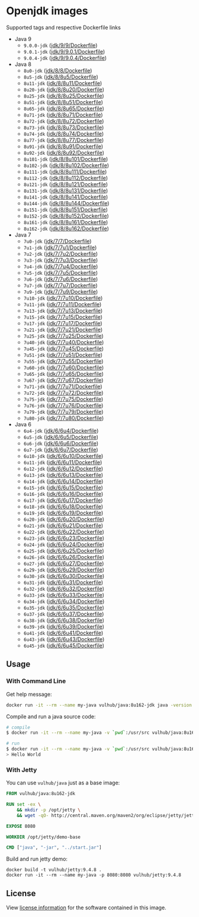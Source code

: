 # Openjdk images

Supported tags and respective Dockerfile links

- Java 9
    - `9.0.0-jdk` ([jdk/9/9/Dockerfile](https://github.com/vulhub/java/blob/master/jdk/9/9/Dockerfile))
    - `9.0.1-jdk` ([jdk/9/9.0.1/Dockerfile](https://github.com/vulhub/java/blob/master/jdk/9/9.0.1/Dockerfile))
    - `9.0.4-jdk` ([jdk/9/9.0.4/Dockerfile](https://github.com/vulhub/java/blob/master/jdk/9/9.0.4/Dockerfile))
- Java 8
    - `8u0-jdk` ([jdk/8/8/Dockerfile](https://github.com/vulhub/java/blob/master/jdk/8/8/Dockerfile))
    - `8u5-jdk` ([jdk/8/8u5/Dockerfile](https://github.com/vulhub/java/blob/master/jdk/8/8u5/Dockerfile))
    - `8u11-jdk` ([jdk/8/8u11/Dockerfile](https://github.com/vulhub/java/blob/master/jdk/8/8u11/Dockerfile))
    - `8u20-jdk` ([jdk/8/8u20/Dockerfile](https://github.com/vulhub/java/blob/master/jdk/8/8u20/Dockerfile))
    - `8u25-jdk` ([jdk/8/8u25/Dockerfile](https://github.com/vulhub/java/blob/master/jdk/8/8u25/Dockerfile))
    - `8u51-jdk` ([jdk/8/8u51/Dockerfile](https://github.com/vulhub/java/blob/master/jdk/8/8u51/Dockerfile))
    - `8u65-jdk` ([jdk/8/8u65/Dockerfile](https://github.com/vulhub/java/blob/master/jdk/8/8u65/Dockerfile))
    - `8u71-jdk` ([jdk/8/8u71/Dockerfile](https://github.com/vulhub/java/blob/master/jdk/8/8u71/Dockerfile))
    - `8u72-jdk` ([jdk/8/8u72/Dockerfile](https://github.com/vulhub/java/blob/master/jdk/8/8u72/Dockerfile))
    - `8u73-jdk` ([jdk/8/8u73/Dockerfile](https://github.com/vulhub/java/blob/master/jdk/8/8u73/Dockerfile))
    - `8u74-jdk` ([jdk/8/8u74/Dockerfile](https://github.com/vulhub/java/blob/master/jdk/8/8u74/Dockerfile))
    - `8u77-jdk` ([jdk/8/8u77/Dockerfile](https://github.com/vulhub/java/blob/master/jdk/8/8u77/Dockerfile))
    - `8u91-jdk` ([jdk/8/8u91/Dockerfile](https://github.com/vulhub/java/blob/master/jdk/8/8u91/Dockerfile))
    - `8u92-jdk` ([jdk/8/8u92/Dockerfile](https://github.com/vulhub/java/blob/master/jdk/8/8u92/Dockerfile))
    - `8u101-jdk` ([jdk/8/8u101/Dockerfile](https://github.com/vulhub/java/blob/master/jdk/8/8u101/Dockerfile))
    - `8u102-jdk` ([jdk/8/8u102/Dockerfile](https://github.com/vulhub/java/blob/master/jdk/8/8u102/Dockerfile))
    - `8u111-jdk` ([jdk/8/8u111/Dockerfile](https://github.com/vulhub/java/blob/master/jdk/8/8u111/Dockerfile))
    - `8u112-jdk` ([jdk/8/8u112/Dockerfile](https://github.com/vulhub/java/blob/master/jdk/8/8u112/Dockerfile))
    - `8u121-jdk` ([jdk/8/8u121/Dockerfile](https://github.com/vulhub/java/blob/master/jdk/8/8u121/Dockerfile))
    - `8u131-jdk` ([jdk/8/8u131/Dockerfile](https://github.com/vulhub/java/blob/master/jdk/8/8u131/Dockerfile))
    - `8u141-jdk` ([jdk/8/8u141/Dockerfile](https://github.com/vulhub/java/blob/master/jdk/8/8u141/Dockerfile))
    - `8u144-jdk` ([jdk/8/8u144/Dockerfile](https://github.com/vulhub/java/blob/master/jdk/8/8u144/Dockerfile))
    - `8u151-jdk` ([jdk/8/8u151/Dockerfile](https://github.com/vulhub/java/blob/master/jdk/8/8u151/Dockerfile))
    - `8u152-jdk` ([jdk/8/8u152/Dockerfile](https://github.com/vulhub/java/blob/master/jdk/8/8u152/Dockerfile))
    - `8u161-jdk` ([jdk/8/8u161/Dockerfile](https://github.com/vulhub/java/blob/master/jdk/8/8u161/Dockerfile))
    - `8u162-jdk` ([jdk/8/8u162/Dockerfile](https://github.com/vulhub/java/blob/master/jdk/8/8u162/Dockerfile))
- Java 7
    - `7u0-jdk` ([jdk/7/7/Dockerfile](https://github.com/vulhub/java/blob/master/jdk/7/7/Dockerfile))
    - `7u1-jdk` ([jdk/7/7u1/Dockerfile](https://github.com/vulhub/java/blob/master/jdk/7/7u1/Dockerfile))
    - `7u2-jdk` ([jdk/7/7u2/Dockerfile](https://github.com/vulhub/java/blob/master/jdk/7/7u2/Dockerfile))
    - `7u3-jdk` ([jdk/7/7u3/Dockerfile](https://github.com/vulhub/java/blob/master/jdk/7/7u3/Dockerfile))
    - `7u4-jdk` ([jdk/7/7u4/Dockerfile](https://github.com/vulhub/java/blob/master/jdk/7/7u4/Dockerfile))
    - `7u5-jdk` ([jdk/7/7u5/Dockerfile](https://github.com/vulhub/java/blob/master/jdk/7/7u5/Dockerfile))
    - `7u6-jdk` ([jdk/7/7u6/Dockerfile](https://github.com/vulhub/java/blob/master/jdk/7/7u6/Dockerfile))
    - `7u7-jdk` ([jdk/7/7u7/Dockerfile](https://github.com/vulhub/java/blob/master/jdk/7/7u7/Dockerfile))
    - `7u9-jdk` ([jdk/7/7u9/Dockerfile](https://github.com/vulhub/java/blob/master/jdk/7/7u9/Dockerfile))
    - `7u10-jdk` ([jdk/7/7u10/Dockerfile](https://github.com/vulhub/java/blob/master/jdk/7/7u10/Dockerfile))
    - `7u11-jdk` ([jdk/7/7u11/Dockerfile](https://github.com/vulhub/java/blob/master/jdk/7/7u11/Dockerfile))
    - `7u13-jdk` ([jdk/7/7u13/Dockerfile](https://github.com/vulhub/java/blob/master/jdk/7/7u13/Dockerfile))
    - `7u15-jdk` ([jdk/7/7u15/Dockerfile](https://github.com/vulhub/java/blob/master/jdk/7/7u15/Dockerfile))
    - `7u17-jdk` ([jdk/7/7u17/Dockerfile](https://github.com/vulhub/java/blob/master/jdk/7/7u17/Dockerfile))
    - `7u21-jdk` ([jdk/7/7u21/Dockerfile](https://github.com/vulhub/java/blob/master/jdk/7/7u21/Dockerfile))
    - `7u25-jdk` ([jdk/7/7u25/Dockerfile](https://github.com/vulhub/java/blob/master/jdk/7/7u25/Dockerfile))
    - `7u40-jdk` ([jdk/7/7u40/Dockerfile](https://github.com/vulhub/java/blob/master/jdk/7/7u40/Dockerfile))
    - `7u45-jdk` ([jdk/7/7u45/Dockerfile](https://github.com/vulhub/java/blob/master/jdk/7/7u45/Dockerfile))
    - `7u51-jdk` ([jdk/7/7u51/Dockerfile](https://github.com/vulhub/java/blob/master/jdk/7/7u51/Dockerfile))
    - `7u55-jdk` ([jdk/7/7u55/Dockerfile](https://github.com/vulhub/java/blob/master/jdk/7/7u55/Dockerfile))
    - `7u60-jdk` ([jdk/7/7u60/Dockerfile](https://github.com/vulhub/java/blob/master/jdk/7/7u60/Dockerfile))
    - `7u65-jdk` ([jdk/7/7u65/Dockerfile](https://github.com/vulhub/java/blob/master/jdk/7/7u65/Dockerfile))
    - `7u67-jdk` ([jdk/7/7u67/Dockerfile](https://github.com/vulhub/java/blob/master/jdk/7/7u67/Dockerfile))
    - `7u71-jdk` ([jdk/7/7u71/Dockerfile](https://github.com/vulhub/java/blob/master/jdk/7/7u71/Dockerfile))
    - `7u72-jdk` ([jdk/7/7u72/Dockerfile](https://github.com/vulhub/java/blob/master/jdk/7/7u72/Dockerfile))
    - `7u75-jdk` ([jdk/7/7u75/Dockerfile](https://github.com/vulhub/java/blob/master/jdk/7/7u75/Dockerfile))
    - `7u76-jdk` ([jdk/7/7u76/Dockerfile](https://github.com/vulhub/java/blob/master/jdk/7/7u76/Dockerfile))
    - `7u79-jdk` ([jdk/7/7u79/Dockerfile](https://github.com/vulhub/java/blob/master/jdk/7/7u79/Dockerfile))
    - `7u80-jdk` ([jdk/7/7u80/Dockerfile](https://github.com/vulhub/java/blob/master/jdk/7/7u80/Dockerfile))
- Java 6
    - `6u4-jdk` ([jdk/6/6u4/Dockerfile](https://github.com/vulhub/java/blob/master/jdk/6/6u4/Dockerfile))
    - `6u5-jdk` ([jdk/6/6u5/Dockerfile](https://github.com/vulhub/java/blob/master/jdk/6/6u5/Dockerfile))
    - `6u6-jdk` ([jdk/6/6u6/Dockerfile](https://github.com/vulhub/java/blob/master/jdk/6/6u6/Dockerfile))
    - `6u7-jdk` ([jdk/6/6u7/Dockerfile](https://github.com/vulhub/java/blob/master/jdk/6/6u7/Dockerfile))
    - `6u10-jdk` ([jdk/6/6u10/Dockerfile](https://github.com/vulhub/java/blob/master/jdk/6/6u10/Dockerfile))
    - `6u11-jdk` ([jdk/6/6u11/Dockerfile](https://github.com/vulhub/java/blob/master/jdk/6/6u11/Dockerfile))
    - `6u12-jdk` ([jdk/6/6u12/Dockerfile](https://github.com/vulhub/java/blob/master/jdk/6/6u12/Dockerfile))
    - `6u13-jdk` ([jdk/6/6u13/Dockerfile](https://github.com/vulhub/java/blob/master/jdk/6/6u13/Dockerfile))
    - `6u14-jdk` ([jdk/6/6u14/Dockerfile](https://github.com/vulhub/java/blob/master/jdk/6/6u14/Dockerfile))
    - `6u15-jdk` ([jdk/6/6u15/Dockerfile](https://github.com/vulhub/java/blob/master/jdk/6/6u15/Dockerfile))
    - `6u16-jdk` ([jdk/6/6u16/Dockerfile](https://github.com/vulhub/java/blob/master/jdk/6/6u16/Dockerfile))
    - `6u17-jdk` ([jdk/6/6u17/Dockerfile](https://github.com/vulhub/java/blob/master/jdk/6/6u17/Dockerfile))
    - `6u18-jdk` ([jdk/6/6u18/Dockerfile](https://github.com/vulhub/java/blob/master/jdk/6/6u18/Dockerfile))
    - `6u19-jdk` ([jdk/6/6u19/Dockerfile](https://github.com/vulhub/java/blob/master/jdk/6/6u19/Dockerfile))
    - `6u20-jdk` ([jdk/6/6u20/Dockerfile](https://github.com/vulhub/java/blob/master/jdk/6/6u20/Dockerfile))
    - `6u21-jdk` ([jdk/6/6u21/Dockerfile](https://github.com/vulhub/java/blob/master/jdk/6/6u21/Dockerfile))
    - `6u22-jdk` ([jdk/6/6u22/Dockerfile](https://github.com/vulhub/java/blob/master/jdk/6/6u22/Dockerfile))
    - `6u23-jdk` ([jdk/6/6u23/Dockerfile](https://github.com/vulhub/java/blob/master/jdk/6/6u23/Dockerfile))
    - `6u24-jdk` ([jdk/6/6u24/Dockerfile](https://github.com/vulhub/java/blob/master/jdk/6/6u24/Dockerfile))
    - `6u25-jdk` ([jdk/6/6u25/Dockerfile](https://github.com/vulhub/java/blob/master/jdk/6/6u25/Dockerfile))
    - `6u26-jdk` ([jdk/6/6u26/Dockerfile](https://github.com/vulhub/java/blob/master/jdk/6/6u26/Dockerfile))
    - `6u27-jdk` ([jdk/6/6u27/Dockerfile](https://github.com/vulhub/java/blob/master/jdk/6/6u27/Dockerfile))
    - `6u29-jdk` ([jdk/6/6u29/Dockerfile](https://github.com/vulhub/java/blob/master/jdk/6/6u29/Dockerfile))
    - `6u30-jdk` ([jdk/6/6u30/Dockerfile](https://github.com/vulhub/java/blob/master/jdk/6/6u30/Dockerfile))
    - `6u31-jdk` ([jdk/6/6u31/Dockerfile](https://github.com/vulhub/java/blob/master/jdk/6/6u31/Dockerfile))
    - `6u32-jdk` ([jdk/6/6u32/Dockerfile](https://github.com/vulhub/java/blob/master/jdk/6/6u32/Dockerfile))
    - `6u33-jdk` ([jdk/6/6u33/Dockerfile](https://github.com/vulhub/java/blob/master/jdk/6/6u33/Dockerfile))
    - `6u34-jdk` ([jdk/6/6u34/Dockerfile](https://github.com/vulhub/java/blob/master/jdk/6/6u34/Dockerfile))
    - `6u35-jdk` ([jdk/6/6u35/Dockerfile](https://github.com/vulhub/java/blob/master/jdk/6/6u35/Dockerfile))
    - `6u37-jdk` ([jdk/6/6u37/Dockerfile](https://github.com/vulhub/java/blob/master/jdk/6/6u37/Dockerfile))
    - `6u38-jdk` ([jdk/6/6u38/Dockerfile](https://github.com/vulhub/java/blob/master/jdk/6/6u38/Dockerfile))
    - `6u39-jdk` ([jdk/6/6u39/Dockerfile](https://github.com/vulhub/java/blob/master/jdk/6/6u39/Dockerfile))
    - `6u41-jdk` ([jdk/6/6u41/Dockerfile](https://github.com/vulhub/java/blob/master/jdk/6/6u41/Dockerfile))
    - `6u43-jdk` ([jdk/6/6u43/Dockerfile](https://github.com/vulhub/java/blob/master/jdk/6/6u43/Dockerfile))
    - `6u45-jdk` ([jdk/6/6u45/Dockerfile](https://github.com/vulhub/java/blob/master/jdk/6/6u45/Dockerfile))

## Usage

### With Command Line

Get help message:

```bash
docker run -it --rm --name my-java vulhub/java:8u162-jdk java -version
```

Compile and run a java source code:

```bash
# compile
$ docker run -it --rm --name my-java -v `pwd`:/usr/src vulhub/java:8u162-jdk javac /usr/src/HelloWorld.java

# run
$ docker run -it --rm --name my-java -v `pwd`:/usr/src vulhub/java:8u162-jdk java -classpath /usr/src HelloWorld
> Hello World
```

### With Jetty

You can use `vulhub/java` just as a base image:

```dockerfile
FROM vulhub/java:8u162-jdk

RUN set -ex \
    && mkdir -p /opt/jetty \
    && wget -qO- http://central.maven.org/maven2/org/eclipse/jetty/jetty-distribution/9.4.8.v20171121/jetty-distribution-9.4.8.v20171121.tar.gz | tar xz -C /opt/jetty --strip-components=1

EXPOSE 8080

WORKDIR /opt/jetty/demo-base

CMD ["java", "-jar", "../start.jar"]
```

Build and run jetty demo:

```
docker build -t vulhub/jetty:9.4.8 .
docker run -it --rm --name my-java -p 8080:8080 vulhub/jetty:9.4.8
```

## License

View [license information](http://openjdk.java.net/legal/gplv2+ce.html) for the software contained in this image.